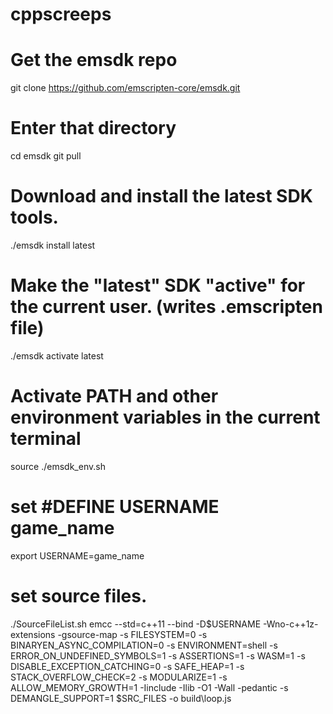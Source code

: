 # cppscreeps

# Get the emsdk repo
git clone https://github.com/emscripten-core/emsdk.git
# Enter that directory
cd emsdk
git pull
# Download and install the latest SDK tools.
./emsdk install latest
# Make the "latest" SDK "active" for the current user. (writes .emscripten file)
./emsdk activate latest
# Activate PATH and other environment variables in the current terminal
source ./emsdk_env.sh
# set #DEFINE USERNAME game_name
export USERNAME=game_name
# set source files.
./SourceFileList.sh
emcc --std=c++11 --bind -D$USERNAME -Wno-c++1z-extensions -gsource-map -s FILESYSTEM=0 -s BINARYEN_ASYNC_COMPILATION=0 -s ENVIRONMENT=shell -s ERROR_ON_UNDEFINED_SYMBOLS=1 -s ASSERTIONS=1 -s WASM=1 -s DISABLE_EXCEPTION_CATCHING=0 -s SAFE_HEAP=1 -s STACK_OVERFLOW_CHECK=2 -s MODULARIZE=1 -s ALLOW_MEMORY_GROWTH=1 -Iinclude -Ilib -O1 -Wall -pedantic -s DEMANGLE_SUPPORT=1 $SRC_FILES -o build\loop.js
